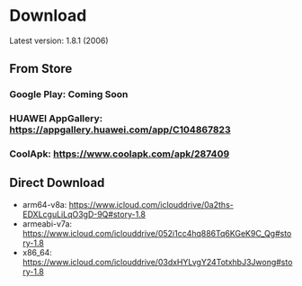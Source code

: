 # Download

Latest version: 1.8.1 (2006)

## From Store
### Google Play: Coming Soon
### HUAWEI AppGallery: https://appgallery.huawei.com/app/C104867823
### CoolApk: https://www.coolapk.com/apk/287409

## Direct Download
- arm64-v8a: https://www.icloud.com/iclouddrive/0a2ths-EDXLcguLiLqO3gD-9Q#story-1.8
- armeabi-v7a: https://www.icloud.com/iclouddrive/052i1cc4hq886Tq6KGeK9C_Qg#story-1.8
- x86_64: https://www.icloud.com/iclouddrive/03dxHYLvgY24TotxhbJ3Jwong#story-1.8